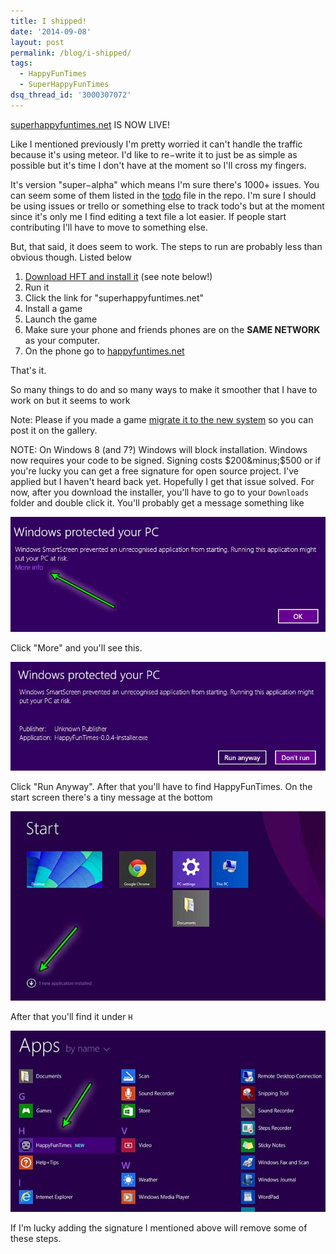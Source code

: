 ```yaml
---
title: I shipped!
date: '2014-09-08'
layout: post
permalink: /blog/i-shipped/
tags:
  - HappyFunTimes
  - SuperHappyFunTimes
dsq_thread_id: '3000307072'
---
```

[superhappyfuntimes.net](http://superhappyfuntimes.net) IS NOW LIVE!

Like I mentioned previously I'm pretty worried it can't handle the traffic
because it's using meteor. I'd like to re&minus;write it to just be as simple
as possible but it's time I don't have at the moment so I'll cross my fingers.

It's version "super&minus;alpha" which means I'm sure there's 1000+ issues. You
can seem some of them listed in the [todo](https://github.com/greggman/HappyFunTimes/blob/master/todo.md) file in the repo. I'm sure I should be using issues or trello or something
else to track todo's but at the moment since it's only me I find editing a text
file a lot easier. If people start contributing I'll have to move to something
else.

But, that said, it does seem to work. The steps to run are probably less than
obvious though. Listed below

<ol>
<li><a href="http://superhappyfuntimes.net/install">Download HFT and install it</a> (see note below!)</li>
<li>Run it</li>
<li>Click the link for "superhappyfuntimes.net"</li>
<li>Install a game </li>
<li>Launch the game</li>
<li>Make sure your phone and friends phones are on the <strong>SAME NETWORK</strong> as your computer.</li>
<li>On the phone go to <a href="http://happyfuntimes.net">happyfuntimes.net</a></li>
</ol>

That's it.

So many things to do and so many ways to make it smoother that I have to work
on but it seems to work

Note: Please if you made a game [migrate it to the new system](https://github.com/greggman/HappyFunTimes/blob/master/docs/migration.md#migrate-from-0xx-to-1xx) so you can post it on the gallery.

NOTE: On Windows 8 (and 7?) Windows will block installation. Windows now
requires your code to be signed. Signing costs $200&minus;$500 or if you're
lucky you can get a free signature for open source project. I've applied but I
haven't heard back yet. Hopefully I get that issue solved. For now, after you
download the installer, you'll have to go to your `Downloads` folder and double click it. You'll probably get a message something like

<img src="/images/windows-protection-racket.jpg" alt="Windows Protection" title="Windows Protection" />

Click "More" and you'll see this.

<img src="/images/windows-warning.jpg" alt="Windows Warning" title="Windows Warning" />

Click "Run Anyway". After that you'll have to find HappyFunTimes. On the start
screen there's a tiny message at the bottom

<img src="/images/windows-new-apps.jpg" alt="Windows New Apps" title="Windows Apps" />

After that you'll find it under `H`

<img src="/images/windows-hft-app.jpg" alt="Windows HappyFunTimes" title="Windows HappyFunTimes" />

If I'm lucky adding the signature I mentioned above will remove some of these
steps.